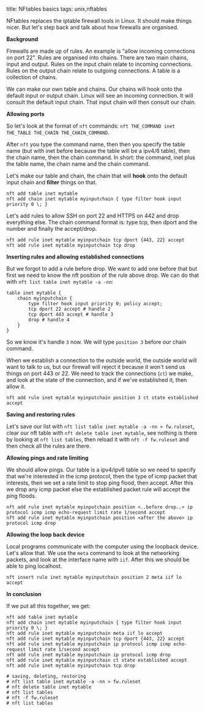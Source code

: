 title: NFtables basics
tags: unix,nftables

NFtables replaces the iptable firewall tools in Linux. It should make things nicer. But let's step back and talk about how firewalls are organised.

**Background**

Firewalls are made up of rules. An example is "allow incoming connections on port 22". Rules are organised into chains. There are two main chains, input and output. Rules on the input chain relate to incoming connections. Rules on the output chain relate to outgoing connections. A table is a collection of chains.

We can make our own table and chains. Our chains will hook onto the default input or output chain. Linux will see an incoming connection. It will consult the default input chain. That input chain will then consult our chain. 

**Allowing ports**

So let's look at the format of `nft` commands: `nft THE_COMMAND inet THE_TABLE THE_CHAIN THE_CHAIN_COMMAND`. 

After `nft` you type the command name, then then you specify the table name (but with inet before because the table will be a ipv4/6 table), then the chain name, then the chain command. In short: the command, inet plus the table name, the chain name and the chain command. 

Let's make our table and chain, the chain that will **hook** onto the default input chain and **filter** things on that.

```
nft add table inet mytable
nft add chain inet mytable myinputchain { type filter hook input priority 0 \; }
```

Let's add rules to allow SSH on port 22 and HTTPS on 442 and drop everything else. The chain command format is: type tcp, then dport and the number and finally the accept/drop.

```
nft add rule inet mytable myinputchain tcp dport {443, 22} accept
nft add rule inet mytable myinputchain tcp drop
```

**Inserting rules and allowing established connections**

But we forgot to add a rule before drop. We want to add one before that but first we need to know the nft position of the rule above drop. We can do that with `nft list table inet mytable -a -nn`:

```
table inet mytable {
	chain myinputchain {
		type filter hook input priority 0; policy accept;
		tcp dport 22 accept # handle 2
		tcp dport 443 accept # handle 3
		drop # handle 4
	}
}
```

So we know it's handle `3` now. We will type `position 3` before our chain command.

When we establish a connection to the outside world, the outside world will want to talk to us, but our firewall will reject it because it won't send us things on port 443 or 22. We need to track the connections (`ct`) we make, and look at the state of the connection, and if we've established it, then allow it.

```
nft add rule inet mytable myinputchain position 3 ct state established accept
```

**Saving and restoring rules**

Let's save our list with `nft list table inet mytable -a -nn > fw.ruleset`, clear our nft table with `nft delete table inet mytable`, see nothing is there by looking at `nft list tables`, then reload it with `nft -f fw.ruleset` and then check all the rules are there.

**Allowing pings and rate limiting**

We should allow pings. Our table is a ipv4/ipv6 table so we need to specify that we're interested in the icmp protocol, then the type of icmp packet that interests, then we set a rate limit to stop ping flood, then accept. After this we drop any icmp packet else the established packet rule will accept the ping floods.

```
nft add rule inet mytable myinputchain position <..before drop..> ip protocol icmp icmp echo-request limit rate 1/second accept
nft add rule inet mytable myinputchain position <after the above> ip protocol icmp drop
```

**Allowing the loop back device**

Local programs communicate with the computer using the loopback device. Let's allow that. We use the `meta` command to look at the networking packets, and look at the interface name with `iif`. After this we should be able to ping localhost.

```
nft insert rule inet mytable myinputchain position 2 meta iif lo accept
```

**In conclusion**

If we put all this together, we get:

```
nft add table inet mytable
nft add chain inet mytable myinputchain { type filter hook input priority 0 \; }
nft add rule inet mytable myinputchain meta iif lo accept
nft add rule inet mytable myinputchain tcp dport {443, 22} accept
nft add rule inet mytable myinputchain ip protocol icmp icmp echo-request limit rate 1/second accept
nft add rule inet mytable myinputchain ip protocol icmp drop
nft add rule inet mytable myinputchain ct state established accept
nft add rule inet mytable myinputchain tcp drop

# saving, deleting, restoring
# nft list table inet mytable -a -nn > fw.ruleset
# nft delete table inet mytable
# nft list tables
# nft -f fw.ruleset
# nft list tables
```
